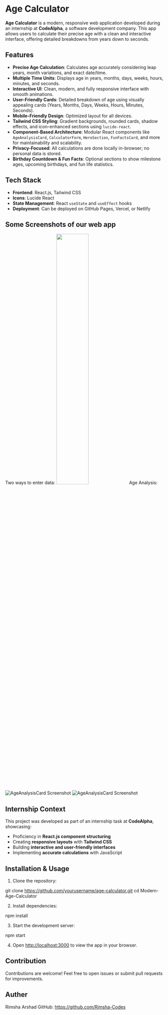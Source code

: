 # Age Calculator

**Age Calculator** is a modern, responsive web application developed during an internship at **CodeAlpha**, a software development company. This app allows users to calculate their precise age with a clean and interactive interface, offering detailed breakdowns from years down to seconds.

## Features

- **Precise Age Calculation**: Calculates age accurately considering leap years, month variations, and exact date/time.
- **Multiple Time Units**: Displays age in years, months, days, weeks, hours, minutes, and seconds.
- **Interactive UI**: Clean, modern, and fully responsive interface with smooth animations.
- **User-Friendly Cards**: Detailed breakdown of age using visually appealing cards (Years, Months, Days, Weeks, Hours, Minutes, Seconds).
- **Mobile-Friendly Design**: Optimized layout for all devices.
- **Tailwind CSS Styling**: Gradient backgrounds, rounded cards, shadow effects, and icon-enhanced sections using `lucide-react`.
- **Component-Based Architecture**: Modular React components like `AgeAnalysisCard`, `CalculatorForm`, `HeroSection`, `FunFactsCard`, and more for maintainability and scalability.
- **Privacy-Focused**: All calculations are done locally in-browser; no personal data is stored.
- **Birthday Countdown & Fun Facts**: Optional sections to show milestone ages, upcoming birthdays, and fun life statistics.

## Tech Stack

- **Frontend**: React.js, Tailwind CSS
- **Icons**: Lucide React
- **State Management**: React `useState` and `useEffect` hooks
- **Deployment**: Can be deployed on GitHub Pages, Vercel, or Netlify

## Some Screenshots of our web app

Two ways to enter data:
<img src="./assets/Two-methods.PNG" width="45%">
Age Analysis:
![AgeAnalysisCard Screenshot](./assets/AgeAnalysis.png)
![AgeAnalysisCard Screenshot](./assets/AgeAnalysis2.png)

## Internship Context

This project was developed as part of an internship task at **CodeAlpha**, showcasing:

- Proficiency in **React.js component structuring**
- Creating **responsive layouts** with **Tailwind CSS**
- Building **interactive and user-friendly interfaces**
- Implementing **accurate calculations** with JavaScript

## Installation & Usage

1. Clone the repository:

git clone https://github.com/yourusername/age-calculator.git
cd Modern-Age-Calculator

2. Install dependencies:

npm install

3. Start the development server:

npm start

4. Open [http://localhost:3000](http://localhost:3000) to view the app in your browser.

## Contribution

Contributions are welcome! Feel free to open issues or submit pull requests for improvements.

## Auther

Rimsha Arshad
GitHub: https://github.com/Rimsha-Codes
